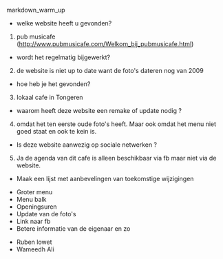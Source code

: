markdown_warm_up
- welke website heeft u gevonden?
1. pub musicafe (http://www.pubmusicafe.com/Welkom_bij_pubmusicafe.html)
- wordt het regelmatig bijgewerkt?
2. de website is niet up to date want de foto's dateren nog van 2009
- hoe heb je het gevonden?
3.  lokaal cafe in Tongeren
- waarom heeft deze website een remake of update nodig ?
4. omdat het ten eerste oude foto's heeft. Maar ook omdat het menu niet goed staat en ook te kein is.
- Is deze website aanwezig op sociale netwerken ?
5. Ja de agenda van dit cafe is alleen beschikbaar via fb maar niet via de website.
- Maak een lijst met aanbevelingen van toekomstige wijzigingen
* Groter menu
* Menu balk
* Openingsuren
* Update van de foto's
* Link naar fb
* Betere informatie van de eigenaar en zo


- Ruben lowet
- Wameedh Ali